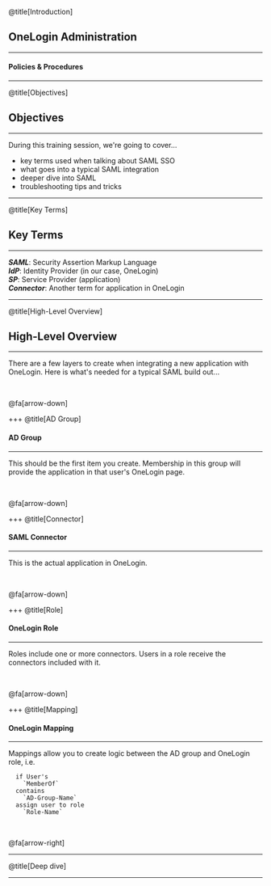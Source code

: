 @title[Introduction]

## <span class="gold">OneLogin</span> Administration

***

#### Policies & Procedures

---

@title[Objectives]

## <span class="gold">Objectives</span>

***

During this training session, we're going to cover...  
* key terms used when talking about SAML SSO
* what goes into a typical SAML integration
* deeper dive into SAML
* troubleshooting tips and tricks

---

@title[Key Terms]

## <span class="gold">Key</span> Terms

***

**_SAML_**: Security Assertion Markup Language  
**_IdP_**: Identity Provider (in our case, OneLogin)  
**_SP_**: Service Provider (application)  
**_Connector_**: Another term for application in OneLogin

---

@title[High-Level Overview]

## <span class="gold">High-Level</span> Overview

***

There are a few layers to create when integrating a new application with OneLogin. Here is what's needed for a typical SAML build out...  

<br>

@fa[arrow-down]

+++
@title[AD Group]
#### AD Group

***

This should be the first item you create. Membership in this group will provide the application in that user's OneLogin page.

<br>

@fa[arrow-down]

+++
@title[Connector]

#### SAML Connector

***

This is the actual application in OneLogin.

<br>

@fa[arrow-down]

+++
@title[Role]

#### OneLogin Role

***

Roles include one or more connectors. Users in a role receive the connectors included with it.

<br>

@fa[arrow-down]

+++
@title[Mapping]

#### OneLogin Mapping  

***

Mappings allow you to create logic between the AD group and OneLogin role, i.e. 
```
  if User's 
    `MemberOf` 
  contains 
    `AD-Group-Name`
  assign user to role 
    `Role-Name`
```

<br>

@fa[arrow-right]

---

@title[Deep dive]

***

